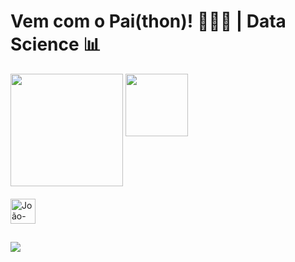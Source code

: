 # Vem com o Pai(thon)! 👨🏻‍💻 | Data Science 📊

<div>
  <img height='180cm' src='https://github-readme-stats.vercel.app/api?username=joaolucas&theme=dark&show_icons=true'>
  <img align='top' height='100cm' src='https://github-readme-stats.vercel.app/api/top-langs/?username=joaolucasparada&theme=dark&hide_progress=true'>
</div>

<div style="display: inline_block"><br>
  <img align='center' alt='João-Python' hight='30' width='40' src="https://cdn.jsdelivr.net/gh/devicons/devicon@latest/icons/python/python-original.svg">
</div>

##

<div>
  <a href= "www.linkedin.com/in/joaolucasparada"><img src="https://img.shields.io/badge/LinkedIn-0077B5?style=for-the-badge&logo=linkedin&logoColor=white"></a>
</div>
